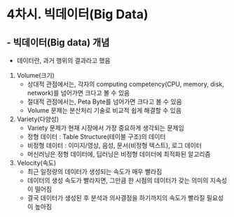 # 4차시. 빅데이터(Big Data)



## - 빅데이터(Big data) 개념

- 데이터란, 과거 행위의 결과라고 했음

1. Volume(크기)
   - 상대적 관점에서는, 각자의 computing competency(CPU, memory, disk, network)를 넘어가면 크다고 볼 수 있음
   - 절대적 관점에서는, Peta Byte를 넘어가면 크다고 볼 수 있음
   - Volume 문제는 분산처리 기술로 비교적 쉽게 해결할 수 있음
2. Variety(다양성)
   - Variety 문제가 현재 시장에서 가장 중요하게 생각되는 문제임
   - 정형 데이터 : Table Structure(테이블 구조)의 데이터
   - 비정형 데이터 : 이미지/영상, 음성, 문서(비정형 텍스트), 로그 데이터
   - 머신러닝은 정형 데이터에, 딥러닝은 비정형 데이터에 최적화된 알고리즘
3. Velocity(속도)
   - 최근 일정량의 데이터가 생성되는 속도가 매우 빨라짐
   - 데이터의 생성 속도가 빨라지면, 그만큼 한 시점의 데이터가 갖는 의미의 지속성이 떨어짐
   - 결국 데이터가 생성된 후 분석과 의사결정을 하기까지의 속도가 빨라질 필요성이 높아짐